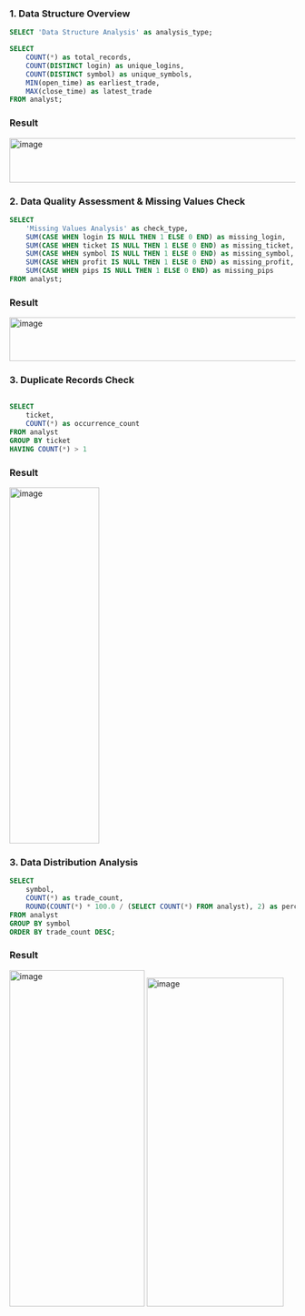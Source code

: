 ### 1. Data Structure Overview

```sql
SELECT 'Data Structure Analysis' as analysis_type;

SELECT 
    COUNT(*) as total_records,
    COUNT(DISTINCT login) as unique_logins,
    COUNT(DISTINCT symbol) as unique_symbols,
    MIN(open_time) as earliest_trade,
    MAX(close_time) as latest_trade
FROM analyst;
```
### Result

<img width="784" height="78" alt="image" src="https://github.com/user-attachments/assets/d5eb000d-7a62-4631-b69d-eaa6c0161c0f" />

### 2. Data Quality Assessment & Missing Values Check

```sql
SELECT 
    'Missing Values Analysis' as check_type,
    SUM(CASE WHEN login IS NULL THEN 1 ELSE 0 END) as missing_login,
    SUM(CASE WHEN ticket IS NULL THEN 1 ELSE 0 END) as missing_ticket,
    SUM(CASE WHEN symbol IS NULL THEN 1 ELSE 0 END) as missing_symbol,
    SUM(CASE WHEN profit IS NULL THEN 1 ELSE 0 END) as missing_profit,
    SUM(CASE WHEN pips IS NULL THEN 1 ELSE 0 END) as missing_pips
FROM analyst;
```
### Result
<img width="829" height="77" alt="image" src="https://github.com/user-attachments/assets/d24f7e9f-bcd1-4113-8974-9103f6687511" />

### 3. Duplicate Records Check

```sql

SELECT 
    ticket,
    COUNT(*) as occurrence_count
FROM analyst
GROUP BY ticket
HAVING COUNT(*) > 1
```
### Result
<img width="158" height="626" alt="image" src="https://github.com/user-attachments/assets/2cc56ff8-f53b-467a-8b2d-e98ff12076b4" />

### 3. Data Distribution Analysis

```sql
SELECT 
    symbol,
    COUNT(*) as trade_count,
    ROUND(COUNT(*) * 100.0 / (SELECT COUNT(*) FROM analyst), 2) as percentage
FROM analyst
GROUP BY symbol
ORDER BY trade_count DESC;
```
### Result
<img width="238" height="591" alt="image" src="https://github.com/user-attachments/assets/eb5884c9-b7b6-44d9-8d3d-31e8d9c625d1" />       <img width="241" height="578" alt="image" src="https://github.com/user-attachments/assets/8f6258b0-5e82-4645-aebd-2f3be4c4e4ea" />


